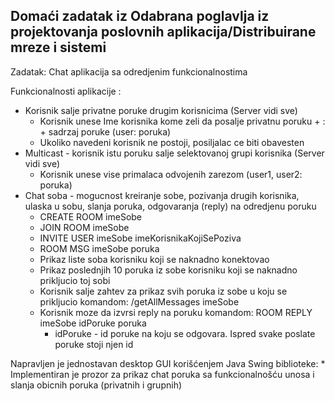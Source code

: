 ## Domaći zadatak iz Odabrana poglavlja iz projektovanja poslovnih aplikacija/Distribuirane mreze i sistemi

Zadatak: Chat aplikacija sa odredjenim funkcionalnostima

Funkcionalnosti aplikacije :
* Korisnik salje privatne poruke drugim korisnicima (Server vidi sve)
    * Korisnik unese Ime korisnika kome zeli da posalje privatnu poruku + : + sadrzaj poruke  (user: poruka)
    * Ukoliko navedeni korisnik ne postoji, posiljalac ce biti obavesten
* Multicast - korisnik istu poruku salje selektovanoj grupi korisnika (Server vidi sve)
    * Korisnik unese vise primalaca odvojenih zarezom (user1, user2: poruka)
* Chat soba - mogucnost kreiranje sobe, pozivanja drugih korisnika, ulaska u sobu, slanja poruka, odgovaranja (reply) na odredjenu poruku
    * CREATE ROOM imeSobe
    * JOIN ROOM imeSobe
    * INVITE USER imeSobe imeKorisnikaKojiSePoziva
    * ROOM MSG imeSobe poruka
    * Prikaz liste soba korisniku koji se naknadno konektovao
    * Prikaz poslednjih 10 poruka iz sobe korisniku koji se naknadno prikljucio toj sobi
    * Korisnik salje zahtev za prikaz svih poruka iz sobe u koju se prikljucio komandom: /getAllMessages imeSobe
    * Korisnik moze da izvrsi reply na poruku komandom: ROOM REPLY imeSobe idPoruke poruka
        * idPoruke - id poruke na koju se odgovara. Ispred svake poslate poruke stoji njen id

Napravljen je jednostavan desktop GUI korišćenjem Java Swing biblioteke:
    * Implementiran je prozor za prikaz chat poruka sa funkcionalnošću unosa i slanja obicnih poruka (privatnih i grupnih)
